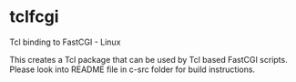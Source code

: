 tclfcgi
=======

Tcl binding to FastCGI - Linux

This creates a Tcl package that can be used by Tcl based FastCGI scripts. Please look into README file in c-src folder for build instructions.
